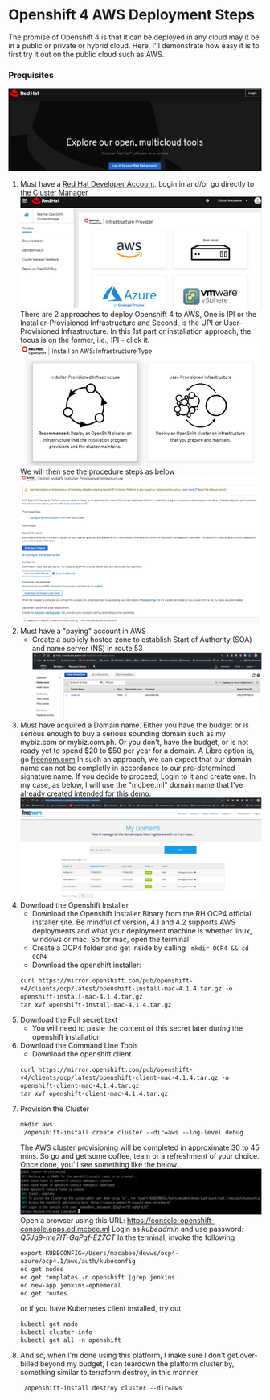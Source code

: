 # Openshift 4 AWS Deployment Steps

The promise of Openshift 4 is that it can be deployed in any cloud may it be in a public or private or hybrid cloud. Here, I'll demonstrate how easy it is to first try it out on the public cloud such as AWS.

### Prequisites
![RedHat Landing Page](https://github.com/edmacabebe/openangles/blob/master/images/rh-landing.png "Red Hat Developer SSO")
1. Must have a [Red Hat Developer Account](https://cloud.redhat.com/). Login in and/or go directly to the [Cluster Manager](https://cloud.redhat.com/openshift/install)
![RedHat Landing Page](https://github.com/edmacabebe/openangles/blob/master/images/rh-multicloud-install-portal.png "Red Hat Developer SSO")
There are 2 approaches to deploy Openshift 4 to AWS, One is IPI or the Installer-Provisioned Infrastructure and Second, is the UPI or User-Provisioned Infrastructure. In this 1st part or installation approach, the focus is on the former, i.e., IPI - click it. 
![Install approaches](https://github.com/edmacabebe/openangles/blob/master/images/rh-ipi.png "Openshift AWS IPI")
We will then see the procedure steps as below
![AWS IPI Procedures](https://github.com/edmacabebe/openangles/blob/master/images/rh-aws-procedures.png "Openshift AWS IPI Procedures")
2. Must have a "paying" account in AWS
    - Create a publicly hosted zone to establish Start of Authority (SOA) and name server (NS) in route 53
    ![AWS Hosted Zone](https://github.com/edmacabebe/openangles/blob/master/images/aws-hostedzone.png "hosted zone")    
3. Must have acquired a Domain name. Either you have the budget or is serious enough to buy a serious sounding domain such as my mybiz.com or mybiz.com.ph. Or you don't, have the budget, or is not ready yet to spend $20 to $50 per year for a domain. A Libre option is, go [freenom.com](https://www.freenom.com) In such an approach, we can expect that our domain name can not be completly in accordance to our pre-determined signature name. If you decide to proceed, Login to it and create one. In my case, as below, I will use the "mcbee.ml" domain name that I've already created intended for this demo.
![My freenom domains dashboard](https://github.com/edmacabebe/openangles/blob/master/images/freenom.png "freenom.com dashboard") 
4. Download the Openshift Installer
    - Download the Openshift Installer Binary from the RH OCP4 official installer site. Be mindful of version, 4.1 and 4.2 supports AWS deployments and what your deployment machine is whether linux, windows or mac. So for mac, open the terminal
    - Create a OCP4 folder and get inside by calling
    ` mkdir OCP4 && cd OCP4`
    - Download the openshift installer:
    ```
    curl https://mirror.openshift.com/pub/openshift-v4/clients/ocp/latest/openshift-install-mac-4.1.4.tar.gz -o openshift-install-mac-4.1.4.tar.gz
    tar xvf openshift-install-mac-4.1.4.tar.gz
    ```     
5. Download the Pull secret text
    - You will need to paste the content of this secret later during the openshift installation
6. Download the Command Line Tools
    - Download the openshift client
    ```
    curl https://mirror.openshift.com/pub/openshift-v4/clients/ocp/latest/openshift-client-mac-4.1.4.tar.gz -o openshift-client-mac-4.1.4.tar.gz
    tar xvf openshift-client-mac-4.1.4.tar.gz
    ```
7. Provision the Cluster
    ```
    mkdir aws
    ./openshift-install create cluster --dir=aws --log-level debug
    ```
    The AWS cluster provisioning will be completed in approximate 30 to 45 mins. So go and get some coffee, team or a refreshment of your choice. Once done, you'll see something like the below.
    ![AWS Cluster Provision Complete](https://github.com/edmacabebe/openangles/blob/master/images/aws%20cluster%20provision%20complete.png "aws provision complete")
    Open a browser using this URL: https://console-openshift-console.apps.ed.mcbee.ml
	Login as *kubeadmin* and use password: *Q5Jg9-me7IT-GqPgf-E27CT*
    In the terminal, invoke the following
    ```
    export KUBECONFIG=/Users/macabee/devws/ocp4-azure/ocp4.1/aws/auth/kubeconfig
	oc get nodes 
	oc get templates -n openshift |grep jenkins
	oc new-app jenkins-ephemeral
	oc get routes
    ```
    or if you have Kubernetes client installed, try out
    ```
    kubectl get node
    kubectl cluster-info
    kubectl get all -n openshift
    ```
8. And so, when I'm done using this platform, I make sure I don't get over-billed beyond my budget, I can teardown the platform cluster by, something similar to terraform destroy, in this manner
    ```
    ./openshift-install destroy cluster --dir=aws
    ```
